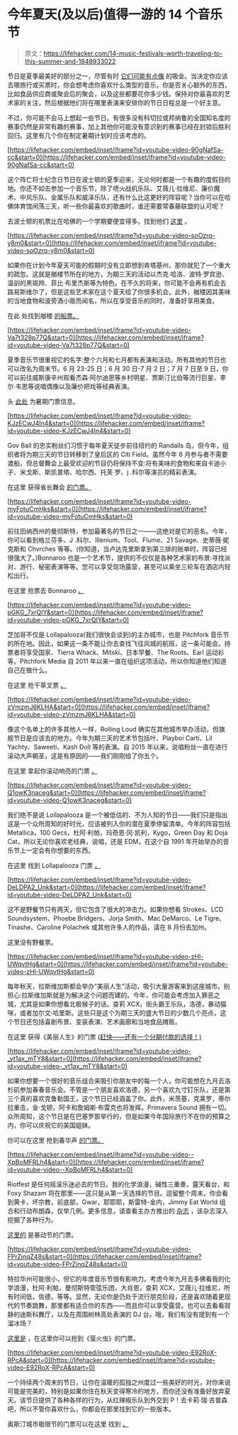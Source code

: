 # 今年夏天(及以后)值得一游的 14 个音乐节

> 原文：<https://lifehacker.com/14-music-festivals-worth-traveling-to-this-summer-and-1848933022>

节日是夏季最美好的部分之一，尽管有时 [它们可能有点像](https://lifehacker.com/are-coachella-lollapalooza-and-other-music-festivals-1848818996) 的吸金。当决定你应该去哪旅行或买票时，你会想考虑你喜欢什么类型的音乐，你是否关心额外的东西，比如食品供应商或聚会后的聚会，以及这些都要花你多少钱。保持对你最喜欢的艺术家的关注，然后根据他们将在哪里表演来安排你的节日日程总是一个好主意。

不过，你可能不会马上想起一些节日。有很多没有科切拉或邦纳鲁的全国知名度的赛事仍然是非常有趣的赛事，加上其他你可能没有意识到的赛事已经在封锁后胜利回归。这里有几个你在制定暑期计划时应该考虑的。

 [https://lifehacker.com/embed/inset/iframe?id=youtube-video-90gNafSa-cc&start=0](https://lifehacker.com/embed/inset/iframe?id=youtube-video-90gNafSa-cc&start=0) 

这个阵亡将士纪念日节日在波士顿的夏季迎来，无论何时都是一个有趣的度假目的地。你还不如去参加一个音乐节，除了喷火战机乐队、艾薇儿·拉维尼、廉价魔术、中风乐队、金属乐队和威泽乐队，还有什么比这更好的阵容呢？当你可以在哈佛体育馆闲荡三天，听一些你最喜欢的歌曲时，谁还需要常春藤联盟的认可呢？

去波士顿的机票比在哈佛的一个学期要便宜得多。找到他们 [这里](https://bostoncalling.com/?utm_campaign=BostonCalling2022&utm_funnel=Action&utm_source=g&utm_medium=g&utm_campaignid=15939777553&utm_adgroupid=139212133144&utm_adid=591547812231&utm_placement=g&utm_agency=gupta&gclid=CjwKCAjw7IeUBhBbEiwADhiEMf9MtaQQngjKJjSNeLFszlY43Lw77AQhJ9sGHZLXTedqSUUBYJDALBoC7rkQAvD_BwE) 。

 [https://lifehacker.com/embed/inset/iframe?id=youtube-video-soOzrq-y8m0&start=0](https://lifehacker.com/embed/inset/iframe?id=youtube-video-soOzrq-y8m0&start=0) 

如果你在计划今年夏天可能的假期时没有立即想到肯塔基州，那你就犯了一个重大的疏忽。这就是艏楼节所在的地方，为期三天的活动以杰克·哈洛、波特·罗宾逊、温驯的黑斑羚、菲比·布里杰斯等为特色。在不久的将来，你可能不会再有机会去路易斯维尔了，但是这些艺术家在这个夏天给了你很多机会。此外，艏楼因其美味的当地食物和波旁酒小贩而闻名，所以在享受音乐的同时，准备好享用美食。

在此 处找到艏楼 [的船票。](https://www.forecastlefest.com/tickets)

 [https://lifehacker.com/embed/inset/iframe?id=youtube-video-Va7t328p77Q&start=0](https://lifehacker.com/embed/inset/iframe?id=youtube-video-Va7t328p77Q&start=0) 

夏季音乐节很重视它的名字:整个六月和七月都有表演和活动。所有其他的节日也可以改名为周末节。6 月 23-25 日；6 月 30 日-7 月 2 日；7 月 7 日至 9 日，你可以前往威斯康辛州观看杰森·阿尔迪恩等乡村明星、贾斯汀比伯等流行巨星、李尔·韦恩等说唱偶像以及廉价把戏等经典表演。

头 [此处](https://www.summerfest.com/ticket-info/) 为暑期门票信息。

 [https://lifehacker.com/embed/inset/iframe?id=youtube-video-KJzECwJ4In4&start=0](https://lifehacker.com/embed/inset/iframe?id=youtube-video-KJzECwJ4In4&start=0) 

Gov Ball 的忠实粉丝们习惯于每年夏天徒步前往纽约的 Randalls 岛，但今年，组织者将为期三天的节日转移到了皇后区的 Citi Field。虽然今年 6 月参与者不需要渡船，但总督舞会上最受欢迎的节目仍将保持不变:将有美味的食物和来自卡迪小子、米戈斯、斯凯普塔、哈尔西、托芙·罗、j .科尔等演员的精彩表演。

在这里 获得省长舞会 [的门票。](https://www.governorsballmusicfestival.com/tickets/)

 [https://lifehacker.com/embed/inset/iframe?id=youtube-video-myFotuCmHks&start=0](https://lifehacker.com/embed/inset/iframe?id=youtube-video-myFotuCmHks&start=0) 

前往田纳西州的曼彻斯特，参加最著名的节日之一——这绝对是它的恶名。今年，你可以看到格兰芬多、J .科尔、Illenium、Tool、Flume、21 Savage、史蒂薇·妮克斯和 Chvrches 等等。(你知道，当卢达克里斯拿到第三排的账单时，阵容已经很强大了。)Bonnaroo 也是一个艺术节，提供的不仅仅是各种艺术家的布景:寻找派对、游行、秘密表演等等。您可以享受现场露营，甚至可以乘坐三轮车在酒店内轻松出行。

在这里 抢票去 Bonnaroo [。](https://www.bonnaroo.com/tickets)

 [https://lifehacker.com/embed/inset/iframe?id=youtube-video-pGKG_7xrQIY&start=0](https://lifehacker.com/embed/inset/iframe?id=youtube-video-pGKG_7xrQIY&start=0) 

芝加哥不仅是 Lollapalooza(我们很快会谈到)的主办城市，也是 Pitchfork 音乐节的所在地。因此，如果这一条不能让你去查找飞往风城的航班，这一条可能会。持票者将享受国家、Tierra Whack、Mitski、日本早餐、The Roots、Earl 运动衫等。Pitchfork Media 自 2011 年以来一直在组织这项活动，所以你知道他们知道自己在做什么。

在这里 抢干草叉票 [。](https://wl.seetickets.us/event/Pitchfork-Music-Festival-2022/469338?afflky=PitchforkMusicFestival&sp=SCUMP7)

 [https://lifehacker.com/embed/inset/iframe?id=youtube-video-zVmzmJ6KLHA&start=0](https://lifehacker.com/embed/inset/iframe?id=youtube-video-zVmzmJ6KLHA&start=0) 

像这个名单上的许多其他人一样，Rolling Loud 确实在其他城市举办活动，但旗舰节日是应该去的地方。今年为期三天的艺术节包括叶、Playboi Carti、Lil Yachty、Saweeti、Kash Doll 等的表演。自 2015 年以来，说唱粉丝一直在进行滚动大声朝圣，这是有原因的——我们刚刚给了你五个。

在这里 拿起你滚动响亮的门票 [。](https://rollingloud.frontgatetickets.com/)

 [https://lifehacker.com/embed/inset/iframe?id=youtube-video-Q1owK3naceg&start=0](https://lifehacker.com/embed/inset/iframe?id=youtube-video-Q1owK3naceg&start=0) 

我们绝不是说 Lollapalooza 是一个被低估的、不为人知的节日——我们只是指出这是一个众所周知的好时光，应该被列入你的潜在夏季停留清单。今年的阵容包括 Metallica，100 Gecs，杜阿·利帕，玛奇恩·冈·凯利，Kygo，Green Day 和 Doja Cat，所以无论你喜欢老经典，说唱，还是 EDM，在这个自 1991 年开始举办的音乐节上一定会有你想要的东西。

在这里 找到 Lollapalooza 门票 [。](https://www.lollapalooza.com/tickets)

 [https://lifehacker.com/embed/inset/iframe?id=youtube-video-DeLDPA2_Unk&start=0](https://lifehacker.com/embed/inset/iframe?id=youtube-video-DeLDPA2_Unk&start=0) 

这不是野餐节只有两天，但它包含了很大的冲击力。如果你想看 Strokes、LCD Soundsystem、Phoebe Bridgers、Jorja Smith、Mac DeMarco、Le Tigre、Tinashe、Caroline Polachek 或其他许多人的作品，请在 8 月份去加州。

这里没有野餐票。

 [https://lifehacker.com/embed/inset/iframe?id=youtube-video-zHl-UWqvtHg&start=0](https://lifehacker.com/embed/inset/iframe?id=youtube-video-zHl-UWqvtHg&start=0) 

每年秋天，拉斯维加斯都会举办“美丽人生”活动，吸引大量游客来到这座城市。别担心:拉斯维加斯就是为解决这个问题而建的。今年，你可能会考虑加入罪恶之城，尤其是如果你想看北极猴子的话。查莉 XCX，街头霸王乐队，洛德，暴动猫咪，或者加尔文·哈里斯。这些只是这个为期三天的盛大节日的少数几个亮点，这个节日还包括喜剧布景、变装表演、艺术画廊和当地食品摊贩。

在这里 获得《美丽人生》的门票 [(赶快——还有一个分期付款的选择！)](https://lifeisbeautiful.frontgatetickets.com/?_gl=1*x8tgju*_gcl_aw*R0NMLjE2NTI3MzA1NzQuQ2p3S0NBanc3SWVVQmhCYkVpd0FEaGlFTWFFOGhwd0pfUVV5UjkyV25ndndfZzc3dFAwQmdBSnh4RE5hNW8zYWs2MkhRemRMTlZoQ2hSb0NGSzhRQXZEX0J3RQ..&_ga=2.122179907.931449479.1652730443-327274334.1652730443&_gac=1.255345274.1652730575.CjwKCAjw7IeUBhBbEiwADhiEMaE8hpwJ_QUyR92Wngvw_g77tP0BgAJxxDNa5o3ak62HQzdLNVhChRoCFK8QAvD_BwE)

 [https://lifehacker.com/embed/inset/iframe?id=youtube-video-_vt1ax_mTY8&start=0](https://lifehacker.com/embed/inset/iframe?id=youtube-video-_vt1ax_mTY8&start=0) 

如果你想要一个很好的音乐组合来吸引你朋友中的每一个人，你可能想在九月去洛杉矶参加春春音乐会。不管是一个朋友喜欢洛德，另一个喜欢九寸钉乐队，还是第三个真的喜欢克鲁勒国王，这个节日已经涵盖了你。此外，米茨基，克莱罗，蒂尔拉重击，金·戈顿，阿卡和詹姆斯·布雷克也将发挥。Primavera Sound 拥有一切。众所周知，这个节日是在巴塞罗那举行的，但是如果今年国际旅行不在你的预算之内，你可以庆祝它的美国姐妹。

你可以在这里 抢到春华声 [的门票。](https://www.primaverasound.com/en/tickets)

 [https://lifehacker.com/embed/inset/iframe?id=youtube-video--XpBoMFRLh4&start=0](https://lifehacker.com/embed/inset/iframe?id=youtube-video--XpBoMFRLh4&start=0) 

Riotfest 是任何摇滚乐迷必去的节日。我的化学浪漫，碱性三重奏，露天看台，和 Foxy Shazam 将在那里——这只是从第一天选择的节目。逗留整个周末，你会看到黄卡，坏宗教，前底部，Gwar，耶耶耶，斯雷特-金内，Jimmy Eat World 组合和行动布朗森，仅举几例。更多信息，请查看主办方推出的 [杂志](https://riotfest.org/mag/) ，该杂志深入挖掘了各种行为。

[这里的](https://riotfest.org/chicago/tickets/) 是暴动节的门票。

 [https://lifehacker.com/embed/inset/iframe?id=youtube-video-FPrZinqZ48s&start=0](https://lifehacker.com/embed/inset/iframe?id=youtube-video-FPrZinqZ48s&start=0) 

特拉华州可能很小，但它的年度音乐节很有影响力。考虑今年九月去多佛看我的化学浪漫，杜阿·利帕，曼彻斯特管弦乐团，大肖恩，查莉 XCX，艾薇儿·拉维尼，所有时间低，佐德，等等。显然，无论你是仍处于流行朋克阶段，还是喜欢随着更现代的节奏跳舞，那里都有适合你的东西——而且你可以享受露营。也可以去看看寂静的迪斯科舞厅，以及在周围树林高处表演的 DJ 台。哦，我们有没有提到有一个溜冰场？

[这里是](https://aeg-cart.elevateticketing.com/cart/B5E38EBB-B9AC-4EA0-A1ED-4B0388042520/tickets/2730) ，在这里你可以抢到《萤火虫》的门票。

 [https://lifehacker.com/embed/inset/iframe?id=youtube-video-E92RoX-RPcA&start=0](https://lifehacker.com/embed/inset/iframe?id=youtube-video-E92RoX-RPcA&start=0) 

一个持续两个周末的节日，让你在温暖的孤独之州度过一些美好的时光，对你来说可能是完美的，特别是如果你住在秋天变得寒冷的地方，而你还没有准备好放弃夏天。该节日提供了各种各样的行为，从红辣椒乐队到外交到 P！去卡莉·瑞·吉普森吧，所以不管你喜欢什么，你都会在那里找到它的一些版本。

奥斯汀城市极限节的门票可以在这里 找到 [。](https://www.aclfestival.com/tickets)